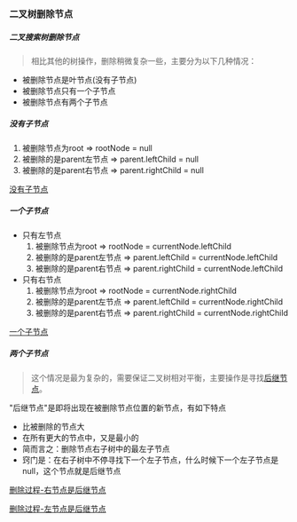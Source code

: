 ### 二叉树删除节点

##### 二叉搜索树删除节点

>相比其他的树操作，删除稍微复杂一些，主要分为以下几种情况：

* 被删除节点是叶节点(没有子节点)
* 被删除节点只有一个子节点
* 被删除节点有两个子节点

##### 没有子节点
1. 被删除节点为root => rootNode = null
2. 被删除的是parent左节点 => parent.leftChild = null
3. 被删除的是parent右节点 => parent.rightChild = null

[没有子节点](../img/BinaryTreeRemoveNoChild.png)
##### 一个子节点
* 只有左节点
    1. 被删除节点为root => rootNode = currentNode.leftChild
    2. 被删除的是parent左节点 => parent.leftChild = currentNode.leftChild
    3. 被删除的是parent右节点 => parent.rightChild = currentNode.leftChild
* 只有右节点
    1. 被删除节点为root => rootNode = currentNode.rightChild
    2. 被删除的是parent左节点 => parent.leftChild = currentNode.rightChild
    3. 被删除的是parent右节点 => parent.rightChild = currentNode.rightChild

[一个子节点](../img/BinaryTreeRemoveSingleChild.png)
##### 两个子节点
>这个情况是最为复杂的，需要保证二叉树相对平衡，主要操作是寻找[后继节点]()。

"后继节点"是即将出现在被删除节点位置的新节点，有如下特点
* 比被删除的节点大
* 在所有更大的节点中，又是最小的
* 简而言之：删除节点右子树中的最左子节点
* 窍门是：在右子树中不停寻找下一个左子节点，什么时候下一个左子节点是null，这个节点就是后继节点

[删除过程-右节点是后继节点](../img/BinaryTreeRemoveDoubleChildRight.png)

[删除过程-左节点是后继节点](../img/BinaryTreeRemoveDoubleChildLeft.png)

